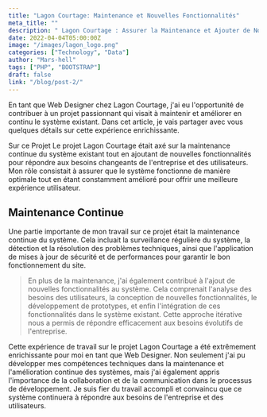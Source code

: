 ```yaml
---
title: "Lagon Courtage: Maintenance et Nouvelles Fonctionnalités"
meta_title: ""
description: " Lagon Courtage : Assurer la Maintenance et Ajouter de Nouvelles Fonctionnalités"
date: 2022-04-04T05:00:00Z
image: "/images/lagon_logo.png"
categories: ["Technology", "Data"]
author: "Mars-hell"
tags: ["PHP", "BOOTSTRAP"]
draft: false
link: "/blog/post-2/"
---
```


En tant que Web Designer chez Lagon Courtage, j'ai eu l'opportunité de contribuer à un projet passionnant qui visait à maintenir et améliorer en continu le système existant. Dans cet article, je vais partager avec vous quelques détails sur cette expérience enrichissante.

Sur ce Projet
Le projet Lagon Courtage était axé sur la maintenance continue du système existant tout en ajoutant de nouvelles fonctionnalités pour répondre aux besoins changeants de l'entreprise et des utilisateurs. Mon rôle consistait à assurer que le système fonctionne de manière optimale tout en étant constamment amélioré pour offrir une meilleure expérience utilisateur.

## Maintenance Continue

Une partie importante de mon travail sur ce projet était la maintenance continue du système. Cela incluait la surveillance régulière du système, la détection et la résolution des problèmes techniques, ainsi que l'application de mises à jour de sécurité et de performances pour garantir le bon fonctionnement du site.

> En plus de la maintenance, j'ai également contribué à l'ajout de nouvelles fonctionnalités au système. Cela comprenait l'analyse des besoins des utilisateurs, la conception de nouvelles fonctionnalités, le développement de prototypes, et enfin l'intégration de ces fonctionnalités dans le système existant. Cette approche itérative nous a permis de répondre efficacement aux besoins évolutifs de l'entreprise.

Cette expérience de travail sur le projet Lagon Courtage a été extrêmement enrichissante pour moi en tant que Web Designer. Non seulement j'ai pu développer mes compétences techniques dans la maintenance et l'amélioration continue des systèmes, mais j'ai également appris l'importance de la collaboration et de la communication dans le processus de développement. Je suis fier du travail accompli et convaincu que ce système continuera à répondre aux besoins de l'entreprise et des utilisateurs.


